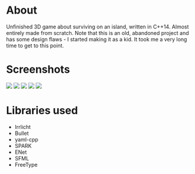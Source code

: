 # About
Unfinished 3D game about surviving on an island, written in C++14. Almost entirely made from scratch. Note that this is an old, abandoned project and has some design flaws - I started making it as a kid. It took me a very long time to get to this point.

# Screenshots
<img src="http://i.imgur.com/uEluhvf.png">
<img src="http://i.imgur.com/oErbMgk.png">
<img src="http://i.imgur.com/T8JKbJV.png">
<img src="http://i.imgur.com/9A3hQC2.png">
<img src="http://i.imgur.com/RqzKRtx.png">

# Libraries used
- Irrlicht
- Bullet
- yaml-cpp
- SPARK
- ENet
- SFML
- FreeType
